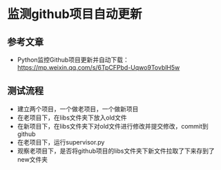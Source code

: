 # 监测github项目自动更新

## 参考文章
- Python监控Github项目更新并自动下载：https://mp.weixin.qq.com/s/6TpCFPbd-Uqwo9TovblH5w

## 测试流程
- 建立两个项目，一个做老项目，一个做新项目
- 在老项目下，在libs文件夹下放入old文件
- 在新项目下，在libs文件夹下对old文件进行修改并提交修改，commit到github
- 在老项目下，运行supervisor.py
- 观察老项目下，是否将github项目的libs文件夹下新文件拉取了下来存到了new文件夹